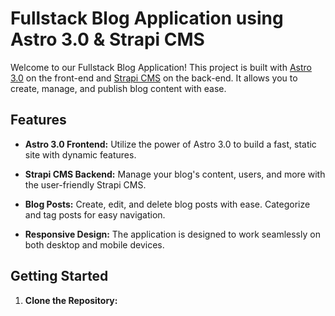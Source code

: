 # Fullstack Blog Application using Astro 3.0 & Strapi CMS

Welcome to our Fullstack Blog Application! This project is built with [Astro 3.0](https://astro.build/) on the front-end and [Strapi CMS](https://strapi.io/) on the back-end. It allows you to create, manage, and publish blog content with ease.

## Features

- **Astro 3.0 Frontend:** Utilize the power of Astro 3.0 to build a fast, static site with dynamic features.

- **Strapi CMS Backend:** Manage your blog's content, users, and more with the user-friendly Strapi CMS.

- **Blog Posts:** Create, edit, and delete blog posts with ease. Categorize and tag posts for easy navigation.

- **Responsive Design:** The application is designed to work seamlessly on both desktop and mobile devices.

## Getting Started

1. **Clone the Repository:**
